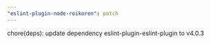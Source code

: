 ```yaml
---
"eslint-plugin-node-roikoren": patch
---
```


chore(deps): update dependency eslint-plugin-eslint-plugin to v4.0.3
